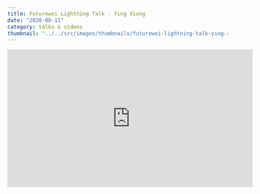 ```yaml
---
title: Futurewei Lightning Talk - Ying Xiong
date: "2020-08-11"
category: talks & videos
thumbnail: "../../src/images/thumbnails/futurewei-lightning-talk-ying-xiong.jpg"
---
```


<iframe  width="560" height="315" src="https://www.youtube.com/embed/zPyuzrWEV-s" frameborder="0"></iframe>
